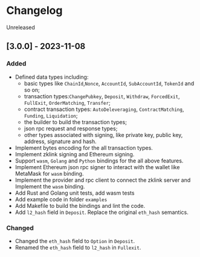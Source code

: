 # Changelog
Unreleased

## [3.0.0] - 2023-11-08
### Added
- Defined data types including:
  - basic types like `ChainId`,`Nonce`, `AccountId`, `SubAccountId`, `TokenId` and so on;
  - transaction types:`ChangePubkey`, `Deposit`, `Withdraw`, `ForcedExit`, `FullExit`, `OrderMatching`, `Transfer`;
  - contract transaction types: `AutoDeleveraging`, `ContractMatching`, `Funding`, `Liquidation`;
  - the builder to build the transaction types;
  - json rpc request and response types;
  - other types associated with signing, like private key, public key, address, signature and hash.
- Implement bytes encoding for the all transaction types.
- Implement zklink signing and Ethereum signing.
- Support `wasm`, `Golang` and `Python` bindings for the all above features.
- Implement Ethereum json rpc signer to interact with the wallet like MetaMask for `wasm` binding.
- Implement the provider and rpc client to connect the zklink server and Implement the `wasm` binding.
- Add Rust and Golang unit tests, add wasm tests
- Add example code in folder `examples`
- Add Makefile to build the bindings and lint the code.
- Add `l2_hash` field in `Deposit`. Replace the original `eth_hash` semantics.

### Changed
- Changed the `eth_hash` field to `Option` in `Deposit`.
- Renamed the `eth_hash` field to `l2_hash` in `Fullexit`.
